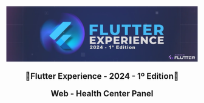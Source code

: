 <h2 align="center">

![Flutter Experience - 2024 - 1º Edition](https://raw.githubusercontent.com/newerton/images/main/academia-do-flutter/flutter-experience/flutter-experience-2024-1.png)
  
  📱Flutter Experience - 2024 - 1º Edition📱
    
  Web - Health Center Panel 
  
</h2>
